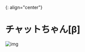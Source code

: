 {: align="center"}
# チャットちゃん[β]
![img](https://github.com/SinonomeNetwork/ChatChanBeta/blob/main/ccb.png)
